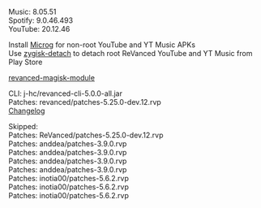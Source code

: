 Music: 8.05.51  
Spotify: 9.0.46.493  
YouTube: 20.12.46  

Install [Microg](https://github.com/ReVanced/GmsCore/releases) for non-root YouTube and YT Music APKs  
Use [zygisk-detach](https://github.com/j-hc/zygisk-detach) to detach root ReVanced YouTube and YT Music from Play Store  

[revanced-magisk-module](https://github.com/j-hc/revanced-magisk-module)
  
CLI: j-hc/revanced-cli-5.0.0-all.jar  
Patches: revanced/patches-5.25.0-dev.12.rvp  
[Changelog](https://github.com/revanced/revanced-patches/releases/tag/v5.25.0-dev.12)  

Skipped:  
Patches: ReVanced/patches-5.25.0-dev.12.rvp  
Patches: anddea/patches-3.9.0.rvp  
Patches: anddea/patches-3.9.0.rvp  
Patches: anddea/patches-3.9.0.rvp  
Patches: anddea/patches-3.9.0.rvp  
Patches: inotia00/patches-5.6.2.rvp  
Patches: inotia00/patches-5.6.2.rvp  
Patches: inotia00/patches-5.6.2.rvp    

